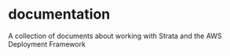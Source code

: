 # documentation
A collection of documents about working with Strata and the AWS Deployment Framework
